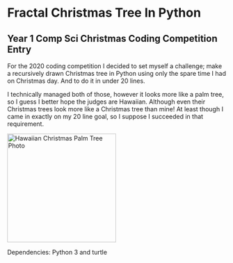 # Fractal Christmas Tree In Python
## Year 1 Comp Sci Christmas Coding Competition Entry

For the 2020 coding competition I decided to set myself a challenge; make a recursively drawn Christmas tree in Python using only the spare time I had on Christmas day. And to do it in under 20 lines.

I technically managed both of those, however it looks more like a palm tree, so I guess I better hope the judges are Hawaiian. Although even their Christmas trees look more like a Christmas tree than mine! At least though I came in exactly on my 20 line goal, so I suppose I succeeded in that requirement. 
 
 <img src="https://threelittleferns.com/wp-content/uploads/2016/12/hawaiian-christmas-tree-1.jpg" alt="Hawaiian Christmas Palm Tree Photo" width="250"/>


Dependencies: Python 3 and turtle
